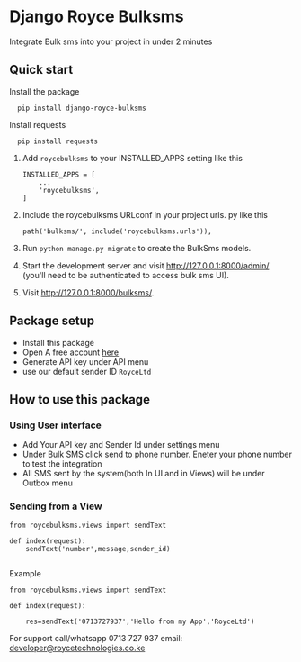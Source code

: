 Django Royce Bulksms
=====

Integrate Bulk sms into your project in under 2 minutes


Quick start
-----------
Install the package
```
  pip install django-royce-bulksms
```
Install requests
```
  pip install requests
```

1. Add ```roycebulksms``` to your INSTALLED_APPS setting like this
    ```
    INSTALLED_APPS = [
        ...
        'roycebulksms',
    ]
    ```

2. Include the roycebulksms URLconf in your project urls. py like this
    ```
    path('bulksms/', include('roycebulksms.urls')),
    ```

3. Run ``python manage.py migrate`` to create the BulkSms models.

4. Start the development server and visit http://127.0.0.1:8000/admin/
    (you'll need to be authenticated to access bulk sms UI).

5. Visit http://127.0.0.1:8000/bulksms/.

Package setup
-
- Install this package
- Open A free account [here](https://bulksms.roycetechnologies.co.ke/)
- Generate API key under API menu
- use our default sender ID  `RoyceLtd`

How to use this package
-
### Using User interface

- Add Your API key and Sender Id under settings menu
- Under Bulk SMS click send to phone number. Eneter your phone number to test the integration
- All SMS sent by the system(both In UI and in Views) will be under Outbox menu

### Sending from a View

```
from roycebulksms.views import sendText

def index(request):
    sendText('number',message,sender_id)
    

```
Example
```
from roycebulksms.views import sendText

def index(request):
    
    res=sendText('0713727937','Hello from my App','RoyceLtd')

```

For support  call/whatsapp 0713 727 937 email: developer@roycetechnologies.co.ke
